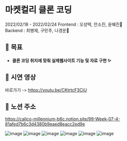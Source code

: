 # 마켓컬리 클론 코딩

2022/02/18 - 2022/02/24
Frontend : 오성택, 안소진, 윤혜진💨<br/>
Backend : 최병재, 구민주, 나경운💨<br/>

## 📌 목표
- #### 클론 코딩 취지에 맞춰 실제웹사이트 기능 및 자료 구현 ✨


 ## 🎥 시연 영상
바로가기 -> https://youtu.be/CKtrtcF3CiU

## 🤷 노션 주소
https://calico-millennium-b6c.notion.site/99-Week-07-4-81afed7b6c3d4380b9eaed8eacc2ed9e


![image](https://user-images.githubusercontent.com/74662752/155528384-3e3c2ff9-1e4d-4c0d-9479-7a47b932abe8.png)
![image](https://user-images.githubusercontent.com/74662752/155528090-ea3cd3c4-e3f1-46a2-bbea-c25036820b9b.png)
![image](https://user-images.githubusercontent.com/74662752/155528142-059f4645-7e93-470b-9434-d5b3b69c43f4.png)
![image](https://user-images.githubusercontent.com/74662752/155528192-b503aa56-0ea7-4b65-be95-3bb4ca84f6fd.png)
![image](https://user-images.githubusercontent.com/74662752/155528228-1026a20a-46da-48a2-9f56-0128b27eb91a.png)
![image](https://user-images.githubusercontent.com/74662752/155528272-6f87d80e-f6f9-4ed8-8987-aa6b98aee06a.png)
